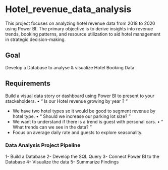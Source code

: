 # Hotel_revenue_data_analysis
This project focuses on analyzing hotel revenue data from 2018 to 2020 using Power BI. The primary objective is to derive insights into revenue trends, booking patterns, and resource utilization to aid hotel management in strategic decision-making.


## Goal 
Develop a Database to analyse & visualize Hotel Booking Data
## Requirements
Build a visual data story or dashboard using Power BI to present to your stackeholders. 
•	“ Is our Hotel revenue growing by year ? “
-	We have two hotel types so it would be good to segment revenue by hotel type.
•	“ Should we increase our parking lot size? ”
-	We want to understand if there is a trend is guest with personal cars.
•	“ What trends can we see in the data? ”
-	Focus on average daily rate and guests to explore seasonality.

### Data Analysis Project Pipeline
1-	Build a Database
2-	Develop the SQL Query
3-	Connect Power BI to the Database
4-	Visualize the data
5-	Summarize Findings
